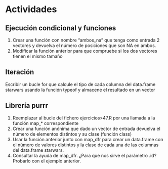 # Actividades

## Ejecución condicional y funciones

1. Crear una función con nombre “ambos_na” que tenga como entrada 2 vectores y devuelva el número de posiciones que son NA en ambos.
2. Modificar la función anterior para que compruebe si los dos vectores tienen el mismo tamaño

## Iteración

Escribir un bucle for que calcule el tipo de cada columna del data.frame starwars usando la función typeof y almacene el resultado en un vector

## Librería purrr

1. Reemplazar al bucle del fichero ejercicios>47.R por una llamada a la función map\_\* correspondiente
2. Crear una función anónima que dado un vector de entrada devuelva el número de elementos distintos y su clase (función class)
3. Usar la función anterior junto con map_dfr para crear un data.frame con el número de valores distintos y la clase de cada una de las columnas del data.frame starwars.
4. Consultar la ayuda de map_dfr. ¿Para que nos sirve el parámetro .id? Probarlo con el ejemplo anterior.
